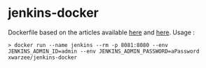# jenkins-docker
Dockerfile based on the articles available [here](https://www.digitalocean.com/community/tutorials/how-to-automate-jenkins-setup-with-docker-and-jenkins-configuration-as-code) and [here](https://github.com/jenkinsci/docker).
Usage :
```shell
> docker run --name jenkins --rm -p 8081:8080 --env JENKINS_ADMIN_ID=admin --env JENKINS_ADMIN_PASSWORD=aPassword xwarzee/jenkins-docker
```
